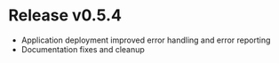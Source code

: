 # Release v0.5.4

- Application deployment improved error handling and error reporting
- Documentation fixes and cleanup

